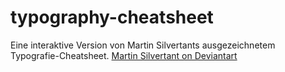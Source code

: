 # typography-cheatsheet
Eine interaktive Version von Martin Silvertants ausgezeichnetem Typografie-Cheatsheet. [Martin Silvertant on Deviantart](https://www.deviantart.com/martinsilvertant/art/Typography-Series-01-Anatomy-of-typography-329617642)
